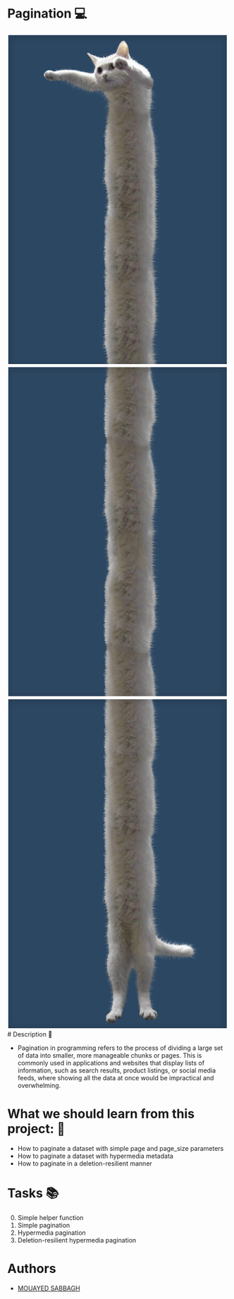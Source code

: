 # Pagination 💻
<img src="images/pic-cat1.png" alt="python-img-project ">
<img src="images/pic-cat2.png" alt="python-img-project ">
<img src="images/pic-cat3.png" alt="python-img-project ">
# Description 💬

- Pagination in programming refers to the process of dividing a large set of data into smaller, more manageable chunks or pages. This is commonly used in applications and websites that display lists of information, such as search results, product listings, or social media feeds, where showing all the data at once would be impractical and overwhelming.

# What we should learn from this project: 📑

- How to paginate a dataset with simple page and page_size parameters
- How to paginate a dataset with hypermedia metadata
- How to paginate in a deletion-resilient manner

# Tasks 📚

0. Simple helper function
1. Simple pagination
2. Hypermedia pagination
3. Deletion-resilient hypermedia pagination

# Authors

- [MOUAYED SABBAGH](https://github.com/MOUAYEDSB)
